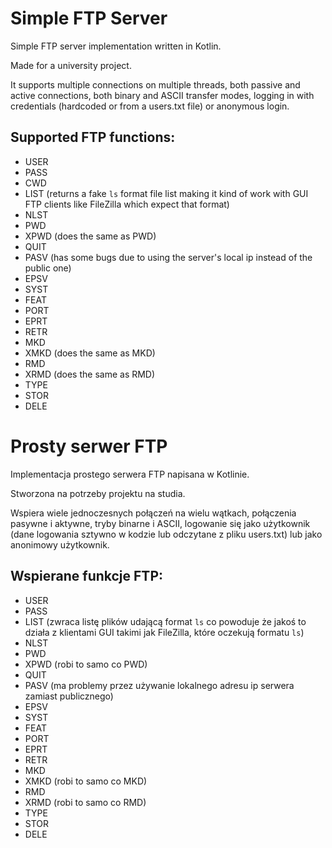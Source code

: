 # Simple FTP Server

Simple FTP server implementation written in Kotlin.

Made for a university project.

It supports multiple connections on multiple threads, both passive and active connections, both binary and ASCII transfer modes, logging in with credentials (hardcoded or from a users.txt file) or anonymous login.

## Supported FTP functions:

- USER
- PASS
- CWD
- LIST (returns a fake `ls` format file list making it kind of work with GUI FTP clients like FileZilla which expect that format)
- NLST
- PWD
- XPWD (does the same as PWD)
- QUIT
- PASV (has some bugs due to using the server's local ip instead of the public one)
- EPSV
- SYST
- FEAT
- PORT
- EPRT
- RETR
- MKD
- XMKD (does the same as MKD)
- RMD
- XRMD (does the same as RMD)
- TYPE
- STOR
- DELE

#
# Prosty serwer FTP

Implementacja prostego serwera FTP napisana w Kotlinie.

Stworzona na potrzeby projektu na studia.

Wspiera wiele jednoczesnych połączeń na wielu wątkach, połączenia pasywne i aktywne, tryby binarne i ASCII, logowanie się jako użytkownik (dane logowania sztywno w kodzie lub odczytane z pliku users.txt) lub jako anonimowy użytkownik.

## Wspierane funkcje FTP:

- USER
- PASS
- LIST (zwraca listę plików udającą format `ls` co powoduje że jakoś to działa z klientami GUI takimi jak FileZilla, które oczekują formatu `ls`)
- NLST
- PWD
- XPWD (robi to samo co PWD)
- QUIT
- PASV (ma problemy przez używanie lokalnego adresu ip serwera zamiast publicznego)
- EPSV
- SYST
- FEAT
- PORT
- EPRT
- RETR
- MKD
- XMKD (robi to samo co MKD)
- RMD
- XRMD (robi to samo co RMD)
- TYPE
- STOR
- DELE
